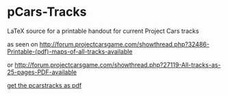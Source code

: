 # pCars-Tracks
LaTeX source for a printable handout for current Project Cars tracks 

as seen on http://forum.projectcarsgame.com/showthread.php?32486-Printable-(pdf)-maps-of-all-tracks-available

or http://forum.projectcarsgame.com/showthread.php?27119-All-tracks-as-25-pages-PDF-available

[get the pcarstracks as pdf](https://github.com/wwwutz/pCars-Tracks/raw/master/pcarstracks.pdf)
